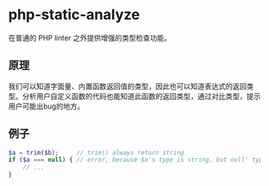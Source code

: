 # php-static-analyze

在普通的 PHP linter 之外提供增强的类型检查功能。

## 原理

我们可以知道字面量、内置函数返回值的类型，因此也可以知道表达式的返回类型。分析用户自定义函数的代码也能知道此函数的返回类型，通过对比类型，提示用户可能出bug的地方。

## 例子

```php
$a = trim($b);     // trim() always return string
if ($a === null) { // error, because $a's type is string, but null' type is null
    // ...
}
```
